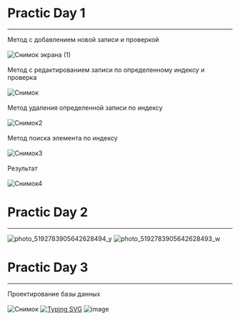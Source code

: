 # Practic Day 1


-------------------------

Метод с добавлением новой записи и проверкой
<br> </br>
![Снимок экрана (1)](https://user-images.githubusercontent.com/125022562/218084703-6dc03a91-41b9-4988-86ee-48cc781ed1db.png)
<br> </br>
Метод с редактированием записи по определенному индексу и проверка 
<br> </br>
![Снимок](https://user-images.githubusercontent.com/125022562/218085372-7ca0edb0-1e8e-4cac-a719-c8f634eeb2b9.PNG)
<br> </br>
Mетод удаления определенной записи по индексу
<br> </br>
![Снимок2](https://user-images.githubusercontent.com/125022562/218088811-f3820c52-a522-4d8e-a306-df5ed1d0ca9a.PNG)
<br> </br>
Метод поиска элемента по индексу
<br> </br>
![Снимок3](https://user-images.githubusercontent.com/125022562/218089444-cf817589-d636-4fe3-8f32-923e7a10db43.PNG)
<br> </br>
Результат
<br> </br>
![Снимок4](https://user-images.githubusercontent.com/125022562/218090387-5c2ce945-0f32-4b1d-b118-66973198a9b1.PNG)

# Practic Day 2
-------------------------
![photo_5192783905642628494_y](https://user-images.githubusercontent.com/125022562/222718720-4563c3d0-3c8e-456b-8193-99a73bcea3f3.jpg)
![photo_5192783905642628493_w](https://user-images.githubusercontent.com/125022562/222718723-ced8a208-e56e-4346-9295-477fb6fdaf53.jpg)


# Practic Day 3
-------------------------
Проектирование базы данных
<br> </br>
![Снимок](https://user-images.githubusercontent.com/125022562/222713591-9025e2f2-be61-49be-9239-56d97da4916d.PNG)
[![Typing SVG](https://readme-typing-svg.herokuapp.com?color=%2336BCF7&lines=I+don’t+like+databases)](https://collegetsaritsyno.mskobr.ru/?ysclid=lf2cxo71pr850612693)
![image](https://user-images.githubusercontent.com/125022562/224312192-ca3f6b56-e021-4759-b31e-a68eb515a86b.png)
